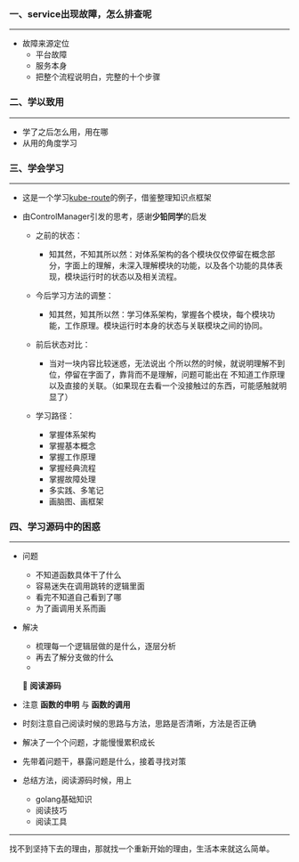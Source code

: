 ### 一、service出现故障，怎么排查呢

***

* 故障来源定位
  * 平台故障
  * 服务本身
  * 把整个流程说明白，完整的十个步骤

### 二、学以致用

***

* 学了之后怎么用，用在哪
* 从用的角度学习

### 三、学会学习

***

* 这是一个学习[kube-route](https://fuckcloudnative.io/posts/kube-router/#span-idinline-toc4span-%E9%97%AE%E9%A2%98%E8%A7%A3%E5%86%B3)的例子，借鉴整理知识点框架

* 由ControlManager引发的思考，感谢**少铅同学**的启发

  * 之前的状态：

    * 知其然，不知其所以然：对体系架构的各个模块仅仅停留在概念部分，字面上的理解，未深入理解模块的功能，以及各个功能的具体表现，模块运行时的状态以及相关流程。

    

  * 今后学习方法的调整：

    * 知其然，知其所以然：学习体系架构，掌握各个模块，每个模块功能，工作原理。模块运行时本身的状态与关联模块之间的协同。

    

  * 前后状态对比：

    * 当对一块内容比较迷惑，无法说出 个所以然的时候，就说明理解不到位，停留在字面了，靠背而不是理解，问题可能出在 不知道工作原理以及直接的关联。（如果现在去看一个没接触过的东西，可能感触就明显了）

    

  * 学习路径：

    * 掌握体系架构
    * 掌握基本概念
    * 掌握工作原理
    * 掌握经典流程
    * 掌握故障处理
    * 多实践、多笔记
    * 画脑图、画框架

### 四、学习源码中的困惑

***

* 问题
  * 不知道函数具体干了什么
  * 容易迷失在调用跳转的逻辑里面
  * 看完不知道自己看到了哪
  * 为了画调用关系而画
* 解决
  * 梳理每一个逻辑层做的是什么，逐层分析
  * 再去了解分支做的什么
  * 

  🚩 **阅读源码**

*  注意 **函数的申明** 与 **函数的调用**
*  时刻注意自己阅读时候的思路与方法，思路是否清晰，方法是否正确
*  解决了一个个问题，才能慢慢累积成长
  * 先带着问题干，暴露问题是什么，接着寻找对策
* 总结方法，阅读源码时候，用上
  * golang基础知识
  * 阅读技巧
  * 阅读工具

***

找不到坚持下去的理由，那就找一个重新开始的理由，生活本来就这么简单。